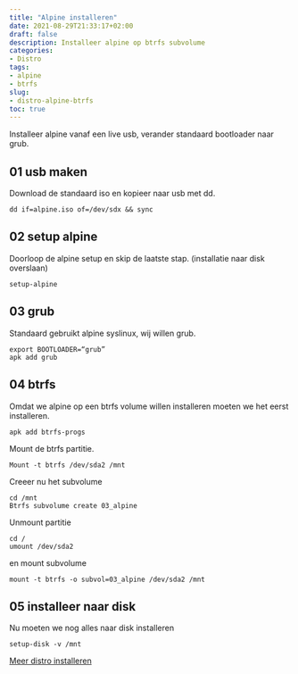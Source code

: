 ```yaml
---
title: "Alpine installeren"
date: 2021-08-29T21:33:17+02:00
draft: false
description: Installeer alpine op btrfs subvolume
categories:
- Distro
tags:
- alpine
- btrfs
slug:
- distro-alpine-btrfs
toc: true
---
```


Installeer alpine vanaf een live usb, verander standaard bootloader naar grub.

<!--more-->


## 01 usb maken

Download de standaard iso en kopieer naar usb met dd.

    dd if=alpine.iso of=/dev/sdx && sync

## 02 setup alpine

Doorloop de alpine setup en skip de laatste stap. (installatie naar disk overslaan)

    setup-alpine

## 03 grub

Standaard gebruikt alpine syslinux, wij willen grub.

    export BOOTLOADER=“grub”
    apk add grub

## 04 btrfs

Omdat we alpine op een btrfs volume willen installeren moeten we het eerst installeren.

    apk add btrfs-progs

Mount de btrfs partitie.

    Mount -t btrfs /dev/sda2 /mnt

Creeer nu het subvolume

    cd /mnt
    Btrfs subvolume create 03_alpine

Unmount partitie

    cd /
    umount /dev/sda2

en mount subvolume

    mount -t btrfs -o subvol=03_alpine /dev/sda2 /mnt

## 05 installeer naar disk

Nu moeten we nog alles naar disk installeren

    setup-disk -v /mnt

[Meer distro installeren](/categories/distro)
